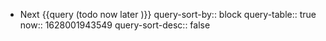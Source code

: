 - Next {{query (todo now later )}}
  query-sort-by:: block
  query-table:: true
  now:: 1628001943549
  query-sort-desc:: false